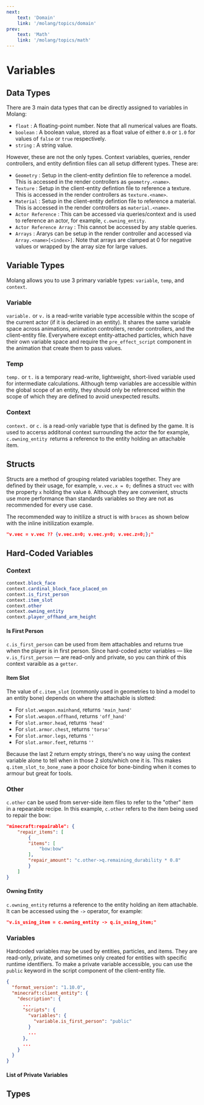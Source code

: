 ```yaml
---
next:
    text: 'Domain'
    link: '/molang/topics/domain'
prev: 
    text: 'Math'
    link: '/molang/topics/math'
---
```


# Variables

## Data Types
There are 3 main data types that can be directly assigned to variables in Molang:
- `float` : A floating-point number. Note that all numerical values are floats.
- `boolean` : A boolean value, stored as a float value of either `0.0` or `1.0` for values of `false` or `true` respectively.
- `string` : A string value.

However, these are not the only types. Context variables, queries, render controllers, and entity defintion files can all setup different types. These are:
- `Geometry` : Setup in the client-entity defintion file to reference a model. This is accessed in the render controllers as `geometry.<name>`. 
- `Texture` : Setup in the client-entity defintion file to reference a texture. This is accessed in the render controllers as `texture.<name>`.
- `Material` : Setup in the client-entity defintion file to reference a material. This is accessed in the render controllers as `material.<name>`.
- `Actor Reference` : This can be accessed via queries/context and is used to reference an actor, for example, `c.owning_entity`.
- `Actor Reference Array` : This cannot be accessed by any stable queries.
- `Arrays` : Ararys can be setup in the render controller and accessed via `Array.<name>[<index>]`. Note that arrays are clamped at 0 for negative values or wrapped by the array size for large values.

## Variable Types
Molang allows you to use 3 primary variable types: `variable`, `temp`, and `context`.

### Variable
`variable.` or `v.` is a read-write variable type accessible within the scope of the current actor (if it is declared in an entity). It shares the same variable space across animations, animation controllers, render controllers, and the client-entity file. Everywhere except entity-attached particles, which have their own variable space and require the `pre_effect_script` component in the animation that create them to pass values.

### Temp
`temp.` or `t.` is a temporary read-write, lightweight, short-lived variable used for intermediate calculations. Although temp variables are accessible within the global scope of an entity, they should only be referenced within the scope of which they are defined to avoid unexpected results.

### Context
`context.` or `c.` is a read-only variable type that is defined by the game. It is used to accerss additonal context surrounding the actor the for example, `c.owning_entity `returns a reference to the entity holding an attachable item.

## Structs
Structs are a method of grouping related variables together. They are defined by their usage, for example, `v.vec.x = 0;` defines a struct `vec` with the property `x` holding the value `0`. Although they are convenient, structs use more performance than standards variables so they are not as recommended for every use case. 

The recommended way to initilize a struct is with `braces` as shown below with the inline initilization example.

```json
"v.vec = v.vec ?? {v.vec.x=0; v.vec.y=0; v.vec.z=0;};"
```


## Hard-Coded Variables
### Context
```c#
context.block_face
context.cardinal_block_face_placed_on
context.is_first_person
context.item_slot 
context.other
context.owning_entity 
context.player_offhand_arm_height
```

#### Is First Person
`c.is_first_person` can be used from item attachables and returns true when the player is in first person. Since hard-coded actor variables ― like `v.is_first_person` ― are read-only and private, so you can think of this context varaible as a `getter`.


#### Item Slot
The value of `c.item_slot` (commonly used in geometries to bind a model to an entity bone) depends on where the attachable is slotted:

- For `slot.weapon.mainhand`, returns `'main_hand'`
- For `slot.weapon.offhand`, returns `'off_hand'`
- For `slot.armor.head`, returns `'head'`
- For `slot.armor.chest`, returns `'torso'`
- For `slot.armor.legs`, returns `''`
- For `slot.armor.feet`, returns `''`

Because the last 2 return empty strings, there's no way using the context variable alone to tell when in those 2 slots/which one it is. This makes `q.item_slot_to_bone_name` a poor choice for bone-binding when it comes to armour but great for tools.

### Other
`c.other` can be used from server-side item files to refer to the "other" item in a repearable recipe.
In this example, `c.other` refers to the item being used to repair the bow:
```json
"minecraft:repairable": {
    "repair_items": [
        {
        "items": [
            "bow:bow"
        ],
        "repair_amount": "c.other->q.remaining_durability * 0.8"
        }
    ]
}
```

#### Owning Entity
`c.owning_entity` returns a reference to the entity holding an item attachable. It can be accessed using the `->` operator, for example:
```json
"v.is_using_item = c.owning_entity -> q.is_using_item;"
```

### Variables
Hardcoded variables may be used by entities, particles, and items. They are read-only, private, and sometimes only created for entities with specific runtime identifiers. To make a private variable accessible, you can use the `public` keyword in the script component of the client-entity file.
```json
{
  "format_version": "1.10.0",
  "minecraft:client_entity": {
    "description": {
      ...
      "scripts": {
        "variables": {
          "variable.is_first_person": "public"
        }
        ...
      },
      ...
    }
  }
}

```

#### List of Private Variables

<TextContent path="/Bedrock-Notebook/txt/molang/hardcoded.txt"/>




## Types
<!-- 
- All numerical values are floats.
- Boolean values such as actor flags are converted and stored as a float value of either 0.0 or 1.0 for values of false or true respectively.
- For boolean tests, a float value equivalent to 0.0 is false, and anything not equal to 0.0 is true.
- For array indices, floats are C-style-cast to ints, and clamped at zero for negative values or wrapped by the array size for large values.
- Other supported types are:

Geometry
Texture
Material
Actor Reference
Actor Reference Array
String
Struct (see 'structs' section below) 

-- link to variables
-->